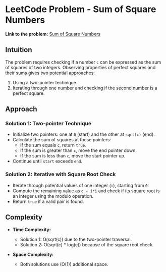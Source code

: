 # LeetCode Problem - Sum of Square Numbers

**Link to the problem:** [Sum of Square Numbers](https://leetcode.com/problems/sum-of-square-numbers/description/)

## Intuition
The problem requires checking if a number `c` can be expressed as the sum of squares of two integers. Observing properties of perfect squares and their sums gives two potential approaches:
1. Using a two-pointer technique.
2. Iterating through one number and checking if the second number is a perfect square.

## Approach

### Solution 1: Two-pointer Technique
- Initialize two pointers: one at `0` (start) and the other at `sqrt(c)` (end).
- Calculate the sum of squares at these pointers:
  - If the sum equals `c`, return `true`.
  - If the sum is greater than `c`, move the end pointer down.
  - If the sum is less than `c`, move the start pointer up.
- Continue until `start` exceeds `end`.

### Solution 2: Iterative with Square Root Check
- Iterate through potential values of one integer (`i`), starting from `0`.
- Compute the remaining value as `c - i*i` and check if its square root is an integer using the modulo operation.
- Return `true` if a valid pair is found.

## Complexity

- **Time Complexity:**
  - Solution 1: O(sqrt(c)) due to the two-pointer traversal.
  - Solution 2: O(sqrt(c) * log(c)) because of the square root check.

- **Space Complexity:**
  - Both solutions use \(O(1)\) additional space.
